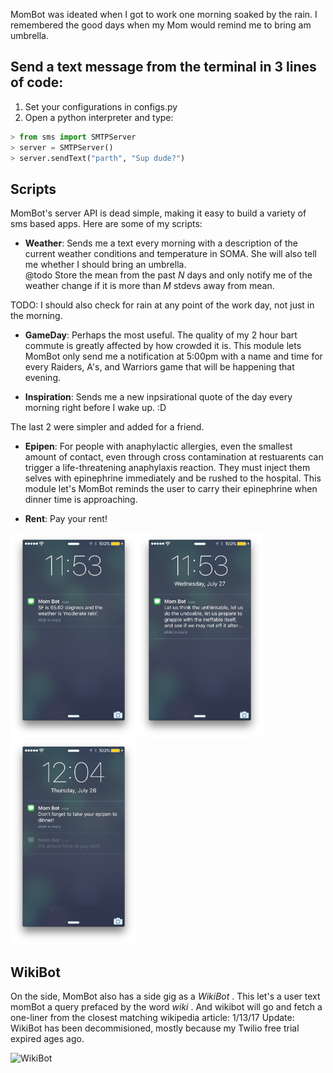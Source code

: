 
MomBot was ideated when I got to work one morning soaked by the rain. I remembered the good days when my Mom would remind me to bring am umbrella.

## Send a text message from the terminal in 3 lines of code:
1. Set your configurations in configs.py
2. Open a python interpreter and type:
```python
> from sms import SMTPServer
> server = SMTPServer()
> server.sendText("parth", "Sup dude?")
```




## Scripts
MomBot's server API is dead simple, making it easy to build a variety of sms based apps. Here are some of my scripts:

* **Weather**: Sends me a text every morning with a description of the current weather conditions and temperature in SOMA. She will also tell me whether I should bring an umbrella.  
    @todo Store the mean from the past _N_ days and only notify me of the weather change if it is more than _M_ stdevs away from mean. 
    
TODO: I should also check for rain at any point of the work day, not just in the morning.
    
* **GameDay**: Perhaps the most useful. The quality of my 2 hour bart commute is greatly affected by how crowded it is. This module lets MomBot only send me a notification at 5:00pm with a name and time for every Raiders, A's, and Warriors game that will be happening that evening.
    
* **Inspiration**: Sends me a new inpsirational quote of the day every morning right before I wake up. :D
    
The last 2 were simpler and added for a friend.
    
* **Epipen**: For people with anaphylactic allergies, even the smallest amount of contact, even through cross contamination at restuarents can trigger a life-threatening anaphylaxis reaction. They must inject them selves with epinephrine immediately and be rushed to the hospital. This module let's MomBot reminds the user to carry their epinephrine when dinner time is approaching. 
    
* **Rent**: Pay your rent!
    
<img src="https://github.com/helloparth/MomBot/raw/master/weather.png" width="202"/><img src="https://github.com/helloparth/MomBot/raw/master/inspiration.png" width="202"/><img src="https://github.com/helloparth/MomBot/raw/master/epipen_rent.png" width="202"/>


    
## WikiBot

On the side, MomBot also has a side gig as a _WikiBot_ . This let's a user text momBot a query prefaced by the word _wiki_ . And wikibot will go and fetch a one-liner from the closest matching wikipedia article:
1/13/17 Update: WikiBot has been decommisioned, mostly because my Twilio free trial expired ages ago. 

![WikiBot](http://i.giphy.com/GWlDzsdighIwo.gif)


